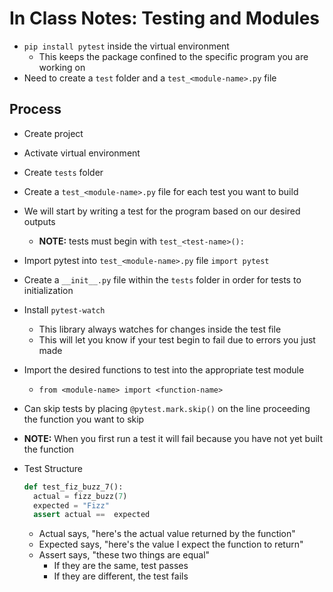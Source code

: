# In Class Notes: Testing and Modules

* `pip install pytest` inside the virtual environment
  * This keeps the package confined to the specific program you are working on
* Need to create a `test` folder and a `test_<module-name>.py` file

## Process

* Create project
* Activate virtual environment
* Create `tests` folder
* Create a `test_<module-name>.py` file for each test you want to build
* We will start by writing a test for the program based on our desired outputs
  * **NOTE:** tests must begin with `test_<test-name>():`
* Import pytest into `test_<module-name>.py` file
  `import pytest`
* Create a `__init__.py` file within the `tests` folder in order for tests to initialization
* Install `pytest-watch`
  * This library always watches for changes inside the test file
  * This will let you know if your test begin to fail due to errors you just made
* Import the desired functions to test into the appropriate test module
  * `from <module-name> import <function-name>`
* Can skip tests by placing `@pytest.mark.skip()` on the line proceeding the function you want to skip
* **NOTE:** When you first run a test it will fail because you have not yet built the function
* Test Structure
  
  ```py
  def test_fiz_buzz_7():
    actual = fizz_buzz(7)
    expected = "Fizz"
    assert actual ==  expected
  ```
  
  * Actual says, "here's the actual value returned by the function"
  * Expected says, "here's the value I expect the function to return"
  * Assert says, "these two things are equal"
    * If they are the same, test passes
    * If they are different, the test fails
